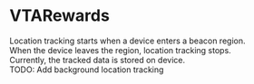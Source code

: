 # VTARewards
Location tracking starts when a device enters a beacon region.<br/>
When the device leaves the region, location tracking stops.<br/>
Currently, the tracked data is stored on device.<br/>
TODO: Add background location tracking

